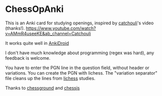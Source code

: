 # ChessOpAnki

This is an Anki card for studying openings, inspired by [catchouli](https://github.com/catchouli)'s video (thanks!).
https://www.youtube.com/watch?v=AMmR4useeKE&ab_channel=Catchouli

It works quite well in [AnkiDroid](https://github.com/ankidroid/Anki-Android)

I don't have much knowledge about programming (regex was hard), any feedback is welcome.

You have to enter the PGN line in the question field, without header or variations. You can create the PGN with lichess. The "variation separator" file cleans up the lines from [lichess](https://lichess.org/) studies.

Thanks to [chessground](https://github.com/lichess-org/chessground) and [chessjs](https://github.com/jhlywa/chess.js)
